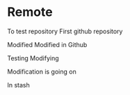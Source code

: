 # Remote
To test repository
First github repository

Modified
Modified in Github

Testing
Modifying 

Modification is going on

In stash
